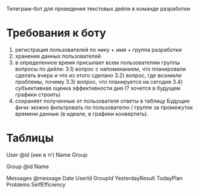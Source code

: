 Телеграм-бот для проведения текстовых дейли в команде разработки 

# Требования к боту
1) регистрация пользователей по нику + имя + группа разработки 
2) хранение данных пользователей
3) в определенное время присылает всем пользователям группы вопросы по дейли: 
  3.1) вопрос с напоминанием, что планировали сделать вчера и что из этого сделано 
  3.2) вопрос, где возникли проблемы, почему 
  3.3) вопрос, что планируется на сегодня 
  3.4) субъективная оценка эффективности дня (? хочется в будущем графики строить)
4) сохраняет полученные от пользователя ответы в таблицу 
Будущие фичи: можно фильтровать по пользователю / группе за промежуток времени данные (в идеале, в графики конвертить).

# Таблицы 
User 
@id (ник в тг)
Name 
Group 

Group 
@id 
Name

Messages
@message
Date
UserId
GroupId
YesterdayResult
TodayPlan
Problems
SelfEfficiency

